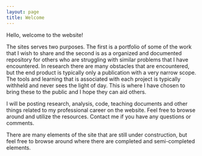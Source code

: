 ```yaml
---
layout: page
title: Welcome
---
```


Hello, welcome to the website!

The sites serves two purposes.
The first is a portfolio of some of the work that I wish to share and the second is as a organized and documented repository for others who are struggling with similar problems that I have encountered.
In research there are many obstacles that are encountered, but the end product is typically only a publication with a very narrow scope.
The tools and learning that is associated with each project is typically withheld and never sees the light of day.
This is where I have chosen to bring these to the public and I hope they can aid others.

I will be posting research, analysis, code, teaching documents and other things related to my professional career on the website.
Feel free to browse around and utilize the resources.
Contact me if you have any questions or comments.

There are many elements of the site that are still under construction, but feel free to browse around where there are completed and semi-completed elements.

